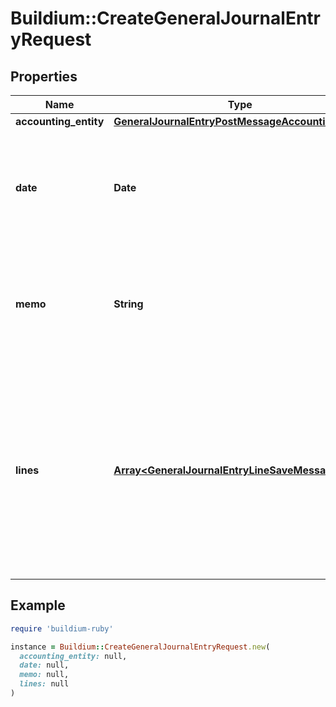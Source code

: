 # Buildium::CreateGeneralJournalEntryRequest

## Properties

| Name | Type | Description | Notes |
| ---- | ---- | ----------- | ----- |
| **accounting_entity** | [**GeneralJournalEntryPostMessageAccountingEntity**](GeneralJournalEntryPostMessageAccountingEntity.md) |  |  |
| **date** | **Date** | Date of the general journal entry. The date must be formatted as YYYY-MM-DD. |  |
| **memo** | **String** | Description of the general journal entry. Must be no longer than 240 characters. | [optional] |
| **lines** | [**Array&lt;GeneralJournalEntryLineSaveMessage&gt;**](GeneralJournalEntryLineSaveMessage.md) | A list of general journal entry lines. At least two lines are required. The total amount of the debit PostingType lines must equal the total of the credit PostingType lines. |  |

## Example

```ruby
require 'buildium-ruby'

instance = Buildium::CreateGeneralJournalEntryRequest.new(
  accounting_entity: null,
  date: null,
  memo: null,
  lines: null
)
```

